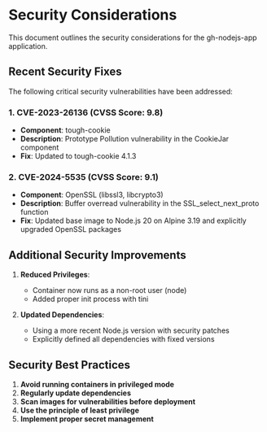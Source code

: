 # Security Considerations

This document outlines the security considerations for the gh-nodejs-app application.

## Recent Security Fixes

The following critical security vulnerabilities have been addressed:

### 1. CVE-2023-26136 (CVSS Score: 9.8)
- **Component**: tough-cookie
- **Description**: Prototype Pollution vulnerability in the CookieJar component
- **Fix**: Updated to tough-cookie 4.1.3

### 2. CVE-2024-5535 (CVSS Score: 9.1)
- **Component**: OpenSSL (libssl3, libcrypto3)
- **Description**: Buffer overread vulnerability in the SSL_select_next_proto function
- **Fix**: Updated base image to Node.js 20 on Alpine 3.19 and explicitly upgraded OpenSSL packages

## Additional Security Improvements

1. **Reduced Privileges**: 
   - Container now runs as a non-root user (node)
   - Added proper init process with tini

2. **Updated Dependencies**:
   - Using a more recent Node.js version with security patches
   - Explicitly defined all dependencies with fixed versions

## Security Best Practices

1. **Avoid running containers in privileged mode**
2. **Regularly update dependencies**
3. **Scan images for vulnerabilities before deployment**
4. **Use the principle of least privilege**
5. **Implement proper secret management**